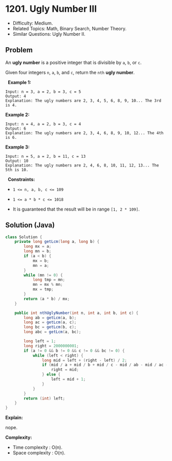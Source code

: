 # 1201. Ugly Number III

- Difficulty: Medium.
- Related Topics: Math, Binary Search, Number Theory.
- Similar Questions: Ugly Number II.

## Problem

An **ugly number** is a positive integer that is divisible by ```a```, ```b```, or ```c```.

Given four integers ```n```, ```a```, ```b```, and ```c```, return the ```nth``` **ugly number**.

 
**Example 1:**

```
Input: n = 3, a = 2, b = 3, c = 5
Output: 4
Explanation: The ugly numbers are 2, 3, 4, 5, 6, 8, 9, 10... The 3rd is 4.
```

**Example 2:**

```
Input: n = 4, a = 2, b = 3, c = 4
Output: 6
Explanation: The ugly numbers are 2, 3, 4, 6, 8, 9, 10, 12... The 4th is 6.
```

**Example 3:**

```
Input: n = 5, a = 2, b = 11, c = 13
Output: 10
Explanation: The ugly numbers are 2, 4, 6, 8, 10, 11, 12, 13... The 5th is 10.
```

 
**Constraints:**


	
- ```1 <= n, a, b, c <= 109```
	
- ```1 <= a * b * c <= 1018```
	
- It is guaranteed that the result will be in range ```[1, 2 * 109]```.



## Solution (Java)

```java
class Solution {
    private long getLcm(long a, long b) {
        long mx = a;
        long mn = b;
        if (a < b) {
            mx = b;
            mn = a;
        }
        while (mn != 0) {
            long tmp = mn;
            mn = mx % mn;
            mx = tmp;
        }
        return (a * b) / mx;
    }

    public int nthUglyNumber(int n, int a, int b, int c) {
        long ab = getLcm(a, b);
        long ac = getLcm(a, c);
        long bc = getLcm(b, c);
        long abc = getLcm(a, bc);

        long left = 1;
        long right = 2000000001;
        if (a != 0 && b != 0 && c != 0 && bc != 0) {
            while (left < right) {
                long mid = left + (right - left) / 2;
                if (mid / a + mid / b + mid / c - mid / ab - mid / ac - mid / bc + mid / abc >= n) {
                    right = mid;
                } else {
                    left = mid + 1;
                }
            }
        }
        return (int) left;
    }
}
```

**Explain:**

nope.

**Complexity:**

* Time complexity : O(n).
* Space complexity : O(n).
